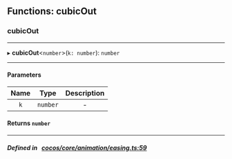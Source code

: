 ## Functions: cubicOut

### cubicOut


___
▸ **cubicOut**<`number`\>(`k: number`): `number`
___


#### Parameters

| Name | Type | Description |
| :------: | :------: | :------: |
| `k` | `number` | - |


#### Returns `number` 
___


##### Defined in &nbsp;   [cocos/core/animation/easing.ts:59](https://github.com/cocos-creator/engine/blob/c7bf6b8a9/cocos/core/animation/easing.ts#L59)&nbsp;
